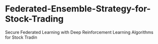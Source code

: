 # Federated-Ensemble-Strategy-for-Stock-Trading
Secure Federated Learning with Deep Reinforcement Learning Algorithms for Stock Tradin
